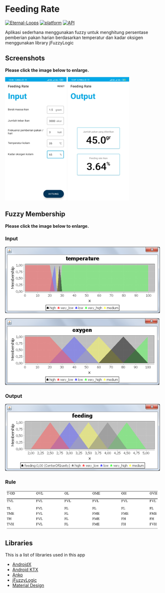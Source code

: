 # Feeding Rate
[![Eternal-Loops](https://img.shields.io/badge/organization-Eternal--Loops-blue?style=flat-square)](http://eternal-loops.com)
[![platform](https://img.shields.io/badge/platform-Android-yellow.svg?style=flat-square)](https://www.android.com)
[![API](https://img.shields.io/badge/API-21%2B-green?style=flat-square)](https://android-arsenal.com/api?level=21)

Aplikasi sederhana menggunakan fuzzy untuk menghitung persentase pemberian pakan harian berdasarkan temperatur dan kadar oksigen 
menggunakan library jFuzzyLogic

## Screenshots

**Please click the image below to enlarge.**

<kbd><img src="https://github.com/stefanusj/Feeding-Rate/blob/master/screenshot/screen_input.jpeg"  width="200" height="400"></kbd>
<kbd><img src="https://github.com/stefanusj/Feeding-Rate/blob/master/screenshot/screen_output.jpeg"  width="200" height="400"></kbd>

## Fuzzy Membership

**Please click the image below to enlarge.**

### Input

<kbd><img src="https://github.com/stefanusj/Feeding-Rate/blob/master/screenshot/temperature_membership.png"></kbd>

<kbd><img src="https://github.com/stefanusj/Feeding-Rate/blob/master/screenshot/oxygen_membership.png"></kbd>

### Output

<kbd><img src="https://github.com/stefanusj/Feeding-Rate/blob/master/screenshot/feeding_membership.png"></kbd>

### Rule

<kbd><img src="https://github.com/stefanusj/Feeding-Rate/blob/master/screenshot/feeding_rule.jpeg"></kbd>

## Libraries
This is a list of libraries used in this app
 - [AndroidX](https://developer.android.com/jetpack/androidx)
 - [Android KTX](https://developer.android.com/kotlin/ktx)
 - [Anko](https://github.com/Kotlin/anko)
 - [jFuzzyLogic](http://jfuzzylogic.sourceforge.net/)
 - [Material Design](https://material.io)  
